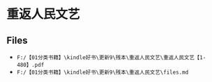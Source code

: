 # 重返人民文艺

## Files

- `F:/【01分类书籍】\kindle好书\更新9\残本\重返人民文艺\重返人民文艺【1-480】.pdf`
- `F:/【01分类书籍】\kindle好书\更新9\残本\重返人民文艺\files.md`
